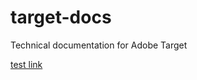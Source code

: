# target-docs
Technical documentation for Adobe Target

[test link](../../../analytics.en/blob/master/help/readme.md)
